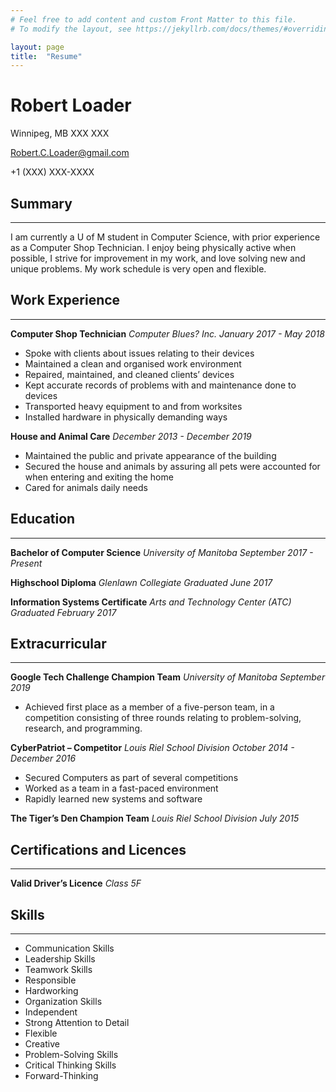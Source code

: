 ```yaml
---
# Feel free to add content and custom Front Matter to this file.
# To modify the layout, see https://jekyllrb.com/docs/themes/#overriding-theme-defaults

layout: page
title:  "Resume"
---
```


# Robert Loader
Winnipeg, MB XXX XXX

Robert.C.Loader@gmail.com

+1 (XXX) XXX-XXXX

## Summary
---
I am currently a U of M student in Computer Science, with prior experience as a Computer Shop Technician. I enjoy being physically active when possible, I strive for improvement in my work, and love solving new and unique problems. My work schedule is very open and flexible.

## Work Experience
---
**Computer Shop Technician**
_Computer Blues? Inc.
January 2017 - May 2018_

* Spoke with clients about issues relating to their devices
* Maintained a clean and organised work environment
* Repaired, maintained, and cleaned clients’ devices
* Kept accurate records of problems with and maintenance done to devices
* Transported heavy equipment to and from worksites
* Installed hardware in physically demanding ways

**House and Animal Care**
_December 2013 - December 2019_

* Maintained the public and private appearance of the building
* Secured the house and animals by assuring all pets were accounted for when entering and exiting the home
* Cared for animals daily needs

## Education
---
**Bachelor of Computer Science**
_University of Manitoba
September 2017 - Present_


**Highschool Diploma**
_Glenlawn Collegiate
Graduated June 2017_


**Information Systems Certificate**
_Arts and Technology Center (ATC)
Graduated February 2017_


## Extracurricular
---
**Google Tech Challenge Champion Team**
_University of Manitoba
September 2019_

* Achieved first place as a member of a five-person team, in a competition consisting of three rounds relating to problem-solving, research, and programming.

**CyberPatriot – Competitor**
_Louis Riel School Division
October 2014 - December 2016_

* Secured Computers as part of several competitions
* Worked as a team in a fast-paced environment
* Rapidly learned new systems and software

**The Tiger’s Den Champion Team**
_Louis Riel School Division
July 2015_


## Certifications and Licences
---
**Valid Driver’s Licence**
_Class 5F_


## Skills
---
* Communication Skills
* Leadership Skills
* Teamwork Skills
* Responsible
* Hardworking
* Organization Skills
* Independent
* Strong Attention to Detail
* Flexible
* Creative
* Problem-Solving Skills
* Critical Thinking Skills
* Forward-Thinking